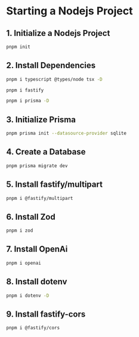 # Starting a Nodejs Project

## 1. Initialize a Nodejs Project

```bash
pnpm init
```

## 2. Install Dependencies

```bash
pnpm i typescript @types/node tsx -D
```

```bash
pnpm i fastify
```

```bash
pnpm i prisma -D
```

## 3. Initialize Prisma

```bash
pnpm prisma init --datasource-provider sqlite
```

## 4. Create a Database

```bash
pnpm prisma migrate dev
```

## 5. Install fastify/multipart

```bash
pnpm i @fastify/multipart
```

## 6. Install Zod

```bash
pnpm i zod
```

## 7. Install OpenAi

```bash
pnpm i openai
```

## 8. Install dotenv

```bash
pnpm i dotenv -D
```

## 9. Install fastify-cors

```bash
pnpm i @fastify/cors
```
